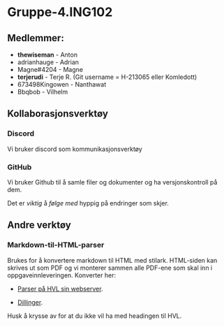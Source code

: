 # Gruppe-4.ING102

## Medlemmer:

- __thewiseman__ - Anton
- adrianhauge - Adrian
- Magne#4204 - Magne
- **terjerudi** - Terje R. (Git username = H-213065 eller Komledott)
- 673498Kingowen - Nanthawat
- Bbqbob - Vilhelm

## Kollaborasjonsverktøy

### Discord

Vi bruker discord som kommunikasjonsverktøy

### GitHub

Vi bruker Github til å samle filer og dokumenter og ha versjonskontroll på dem. 

Det er _viktig_ å _følge med_ hyppig på endringer som skjer. 

## Andre verktøy

### Markdown-til-HTML-parser

Brukes for å konvertere markdown til HTML med stilark. HTML-siden kan skrives ut som PDF
og vi monterer sammen alle PDF-ene som skal inn i oppgaveinnleveringen. Konverter her:

- [Parser på HVL sin webserver](https://v.hvl.no/verktyg/parsedown/index.php).

- [Dillinger](https://dillinger.com).

Husk å krysse av for at du ikke vil ha med headingen til HVL.
